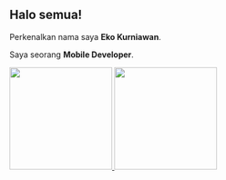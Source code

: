 ## Halo semua! 

Perkenalkan nama saya **Eko Kurniawan**.<br>

Saya seorang **Mobile Developer**.<br>


<p align="left">
<a href="https://github.com/ekokurnia">
  <img height="180em" src="https://github-readme-stats-eight-theta.vercel.app/api?username=ekokurnia&show_icons=true&theme=algolia&include_all_commits=true&count_private=true"/>
  <img height="180em" src="https://github-readme-stats-eight-theta.vercel.app/api/top-langs/?username=ekokurnia&layout=compact&langs_count=8&theme=algolia"/>
</a>
</p>
